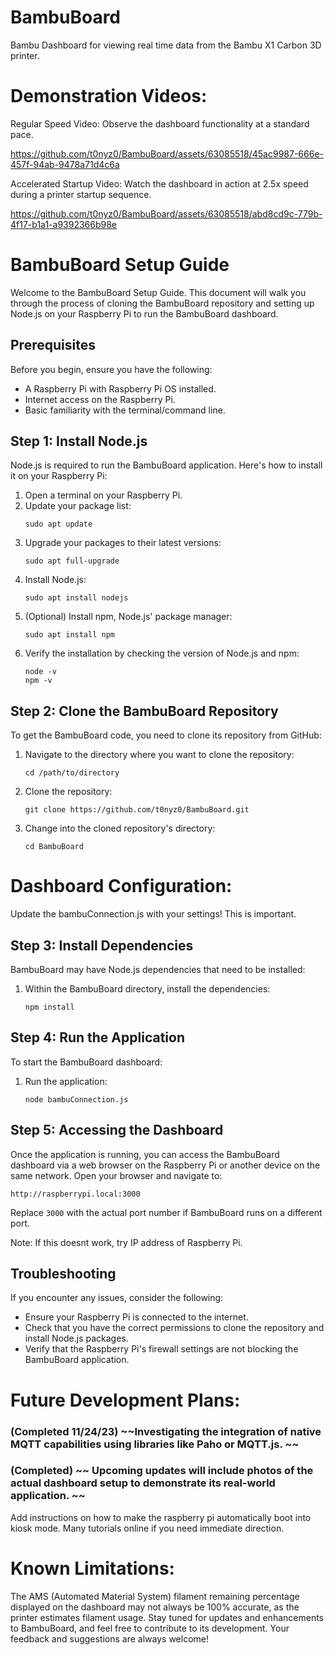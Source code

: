 # BambuBoard
Bambu Dashboard for viewing real time data from the Bambu X1 Carbon 3D printer. 

# Demonstration Videos:

Regular Speed Video: Observe the dashboard functionality at a standard pace.

https://github.com/t0nyz0/BambuBoard/assets/63085518/45ac9987-666e-457f-94ab-9478a71d4c6a

Accelerated Startup Video: Watch the dashboard in action at 2.5x speed during a printer startup sequence.

https://github.com/t0nyz0/BambuBoard/assets/63085518/abd8cd9c-779b-4f17-b1a1-a9392366b98e


# BambuBoard Setup Guide

Welcome to the BambuBoard Setup Guide. This document will walk you through the process of cloning the BambuBoard repository and setting up Node.js on your Raspberry Pi to run the BambuBoard dashboard.

## Prerequisites

Before you begin, ensure you have the following:
- A Raspberry Pi with Raspberry Pi OS installed.
- Internet access on the Raspberry Pi.
- Basic familiarity with the terminal/command line.

## Step 1: Install Node.js

Node.js is required to run the BambuBoard application. Here's how to install it on your Raspberry Pi:

1. Open a terminal on your Raspberry Pi.
2. Update your package list:
   ```
   sudo apt update
   ```
3. Upgrade your packages to their latest versions:
   ```
   sudo apt full-upgrade
   ```
4. Install Node.js:
   ```
   sudo apt install nodejs
   ```
5. (Optional) Install npm, Node.js' package manager:
   ```
   sudo apt install npm
   ```
6. Verify the installation by checking the version of Node.js and npm:
   ```
   node -v
   npm -v
   ```

## Step 2: Clone the BambuBoard Repository

To get the BambuBoard code, you need to clone its repository from GitHub:

1. Navigate to the directory where you want to clone the repository:
   ```
   cd /path/to/directory
   ```
2. Clone the repository:
   ```
   git clone https://github.com/t0nyz0/BambuBoard.git
   ```
3. Change into the cloned repository's directory:
   ```
   cd BambuBoard
   ```
# Dashboard Configuration:

Update the bambuConnection.js with your settings! This is important. 


## Step 3: Install Dependencies

BambuBoard may have Node.js dependencies that need to be installed:

1. Within the BambuBoard directory, install the dependencies:
   ```
   npm install
   ```

## Step 4: Run the Application

To start the BambuBoard dashboard:

1. Run the application:
   ```
   node bambuConnection.js
   ```

## Step 5: Accessing the Dashboard

Once the application is running, you can access the BambuBoard dashboard via a web browser on the Raspberry Pi or another device on the same network. Open your browser and navigate to:
   ```
   http://raspberrypi.local:3000
   ```
Replace `3000` with the actual port number if BambuBoard runs on a different port.

Note: If this doesnt work, try IP address of Raspberry Pi.

## Troubleshooting

If you encounter any issues, consider the following:

- Ensure your Raspberry Pi is connected to the internet.
- Check that you have the correct permissions to clone the repository and install Node.js packages.
- Verify that the Raspberry Pi's firewall settings are not blocking the BambuBoard application.



# Future Development Plans:

### (Completed 11/24/23) ~~Investigating the integration of native MQTT capabilities using libraries like Paho or MQTT.js. ~~
### (Completed) ~~ Upcoming updates will include photos of the actual dashboard setup to demonstrate its real-world application. ~~
Add instructions on how to make the raspberry pi automatically boot into kiosk mode. Many tutorials online if you need immediate direction. 

# Known Limitations:

The AMS (Automated Material System) filament remaining percentage displayed on the dashboard may not always be 100% accurate, as the printer estimates filament usage.
Stay tuned for updates and enhancements to BambuBoard, and feel free to contribute to its development. Your feedback and suggestions are always welcome!
